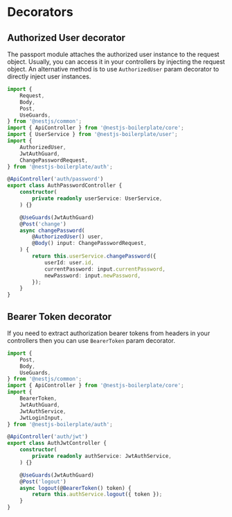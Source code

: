 # Decorators

## Authorized User decorator

The passport module attaches the authorized user instance to the request object. Usually, you can access it in your 
controllers by injecting the request object. An alternative method is to use `AuthorizedUser` param decorator 
to directly inject user instances.

```typescript
import {
    Request,
    Body,
    Post,
    UseGuards,
} from '@nestjs/common';
import { ApiController } from '@nestjs-boilerplate/core';
import { UserService } from '@nestjs-boilerplate/user';
import {
    AuthorizedUser,
    JwtAuthGuard,
    ChangePasswordRequest,
} from '@nestjs-boilerplate/auth';

@ApiController('auth/password')
export class AuthPasswordController {
    constructor(
        private readonly userService: UserService,
    ) {}

    @UseGuards(JwtAuthGuard)
    @Post('change')
    async changePassword(
        @AuthorizedUser() user,
        @Body() input: ChangePasswordRequest,
    ) {
        return this.userService.changePassword({
            userId: user.id,
            currentPassword: input.currentPassword,
            newPassword: input.newPassword,
        });
    }
}
```

## Bearer Token decorator

If you need to extract authorization bearer tokens from headers in your controllers then you can use `BearerToken` 
param decorator.

```typescript
import {
    Post,
    Body,
    UseGuards,
} from '@nestjs/common';
import { ApiController } from '@nestjs-boilerplate/core';
import {
    BearerToken,
    JwtAuthGuard,
    JwtAuthService,
    JwtLoginInput,
} from '@nestjs-boilerplate/auth';

@ApiController('auth/jwt')
export class AuthJwtController {
    constructor(
        private readonly authService: JwtAuthService,
    ) {}

    @UseGuards(JwtAuthGuard)
    @Post('logout')
    async logout(@BearerToken() token) {
        return this.authService.logout({ token });
    }
}
```
